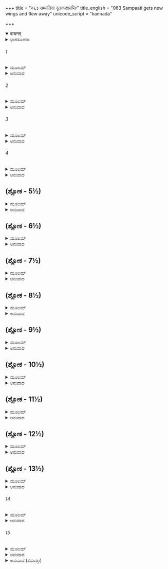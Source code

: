 +++
title = "०६३ सम्पातिना नूतनपक्षप्राप्तिः"
title_english = "063 Sampaati gets new wings and flew away"
unicode_script = "kannada"

+++
<details open><summary>वाचनम्</summary>

<div class="audioEmbed"  caption="श्रीराम-हरिसीताराममूर्ति-घनपाठिभ्यां वचनम्" src="https://archive.org/download/Ramayana-recitation-Sriram-harisItArAmamUrti-Ghanapaati-v2/Kanda_4/Kanda_4_KSK-063-Sampaati_gets_new_wings_and_flew_away.mp3"></div>
</details>



<details><summary>ಭಾಗಸೂಚನಾ</summary>

ಸಂಪಾತಿಗೆ ರೆಕ್ಕೆ ಮೂಡಿದುದು, ವಾನರರನ್ನು ಪ್ರೋತ್ಸಾಹಿಸಿ ಸಂಪಾತಿಯು ಹಾರಿಹೋದುದು, ವಾನರರು ದಕ್ಷಿಣ ದಿಕ್ಕಿಗೆ ಪ್ರಯಾಣಮಾಡಿದುದು
</details>

###### 1


<details><summary>ಮೂಲಮ್</summary>

ಏತೈರನ್ಯೈಶ್ಚ ಬಹುಭಿರ್ವಾಕ್ಯೈರ್ವಾಕ್ಯವಿಶಾರದಃ ।  
ಮಾಂ ಪ್ರಶಸ್ಯಾಭ್ಯನುಜ್ಞಾಪ್ಯಪ್ರವಿಷ್ಟಃ ಸ ಸ್ವಮಾಲಯಮ್ ॥
</details>

<details><summary>ಅನುವಾದ</summary>

ಕಪಿಶ್ರೇಷ್ಠರೇ! ವಾಕ್ಯವಿಶಾರದನಾದ ನಿಶಾಕರ ಮುನಿಯು ಈ ಮಾತುಗಳಿಂದ ಇನ್ನೂ ಅನೇಕ ಸವಿನುಡಿಗಳಿಂದ ನನ್ನನ್ನು ಪ್ರಶಂಸಿಸಿ, ನನಗೆ ಆಜ್ಞೆಯನ್ನಿತ್ತು ತಮ್ಮ ಆಶ್ರಮದೊಳಗೆ ಹೊರಟುಹೋದರು.॥1॥
</details>

###### 2


<details><summary>ಮೂಲಮ್</summary>

ಕಂದರಾತ್ ತು ವಿಸರ್ಪಿತ್ವಾ ಪರ್ವತಸ್ಯ ಶನೈಃ ಶೆನೈಃ ।  
ಅಹಂ ವಿಂಧ್ಯಂ ಸಮಾರುಹ್ಯ ಭವತಃ ಪ್ರತಿಪಾಲಯೇ ॥
</details>

<details><summary>ಅನುವಾದ</summary>

ಅನಂತರ ಕಂದರಗಳಿಂದ ನಿಧಾನವಾಗಿ ಹೊರಟು ನಾನು ವಿಂಧ್ಯಪರ್ವತದ ಶಿಖರವನ್ನು ಹತ್ತಿಬಂದೆ. ಅಂದಿನಿಂದ ನಿಮ್ಮಗಳ ದಾರಿ ಕಾಯುತ್ತಾ ಇದ್ದೇನೆ.॥2॥
</details>

###### 3


<details><summary>ಮೂಲಮ್</summary>

ಅದ್ಯ ತ್ವೇತಸ್ಯ ಕಾಲಸ್ಯವರ್ಷಂ ಸಾಗ್ರವರ್ಷಶತಂ ಗತಮ್ ।  
ದೇಶಕಾಲಪ್ರತೀಕ್ಷೋಽಸ್ಮಿ ಹೃದಿ ಕೃತ್ವಾ ಮುನೇರ್ವಚಃ ॥
</details>

<details><summary>ಅನುವಾದ</summary>

ಮುನಿಯೊಡನೆ ಮಾತುಕತೆಯಾಡಿದ ಬಳಿಕ ಇಂದಿನವರೆಗೆ ಕಳೆದ ಸಮಯದಲ್ಲಿ ಎಂಟುಸಾವಿರಕ್ಕಿಂತ ಹೆಚ್ಚು ವರ್ಷಗಳು ಕಳೆದುಹೋಗಿವೆ. ಮುನಿಯು ಹೇಳಿದುದನನ್ನು ಮನಸ್ಸಿನಲ್ಲಿಟ್ಟುಕೊಂಡು ದೇಶ-ಕಾಲವನ್ನು ಪ್ರತೀಕ್ಷೆಮಾಡುತ್ತಿದ್ದೇನೆ.॥3॥
</details>

###### 4


<details><summary>ಮೂಲಮ್</summary>

ಮಹಾಪ್ರಸ್ಥಾನಮಾಸಾದ್ಯ ಸ್ವರ್ಗತೇ ತು ನಿಶಾಕರೇ ।  
ಮಾಂ ನಿರ್ದಹತಿ ಸಂತಾಪೋ ವಿತರ್ಕೈರ್ಬಹುಭಿರ್ವೃತಮ್ ॥
</details>

<details><summary>ಅನುವಾದ</summary>

ನಿಶಾಕರ ಮುನಿಯು ಮಹಾಪ್ರಸ್ಥಾನ ಮಾಡಿ ಸ್ವರ್ಗ ಲೋಕಕ್ಕೆ ಹೊರಟುಹೋದಂದಿನಿಂದ ನಾನು ಅನೇಕ ಪ್ರಕಾರದ ತರ್ಕ-ವಿತರ್ಕಗಳ ಸಂತಾಪದ ಅಗ್ನಿಯು ನನ್ನನ್ನು ಹಗಲು-ರಾತ್ರೆ ಸುಡುತ್ತಿದೆ.॥4॥
</details>

## (ಶ್ಲೋಕ - 5½)


<details><summary>ಮೂಲಮ್</summary>

ಉದಿತಾಂ ಮರಣೇ ಬುದ್ಧಿಂ ಮುನಿವಾಕ್ಯೈರ್ನಿವರ್ತಯೇ ।  
ಬುದ್ಧಿರ್ಯಾ ತೇನ ಮೇ ದತ್ತಾ ಪ್ರಾಣಾನಾಂ ರಕ್ಷಣೇ ಮಮ ॥  
ಸಾ ಮೇಽಪನಯತೇ ದುಃಖಂ ದೀಪ್ತೇವಾಗ್ನಿಶಿಖಾ ತಮಃ ।
</details>

<details><summary>ಅನುವಾದ</summary>

ನನ್ನ ಮನಸ್ಸಿನಲ್ಲಿ ಅನೇಕ ಸಲ ಪ್ರಾಣ ತ್ಯಾಗದ ಇಚ್ಛೆ ಉಂಟಾಗಿತ್ತು, ಆದರೆ ಮುನಿಯ ಮಾತನ್ನು ನೆನೆದು ನಾನು ಆ ಸಂಕಲ್ಪವನ್ನು ತ್ಯಜಿಸುತ್ತಿದ್ದೆ. ಪ್ರಾಣಗಳನ್ನು ಧರಿಸಿಕೊಂಡಿರ ಬೇಕೆಂದು ಅವರು ಹೇಳಿದ ಮಾತು-ಉರಿಯುವ ಬೆಂಕಿಯ ಅಂಧಕಾರವನ್ನು ದೂರ ಗೊಳಿಸುವಂತೆಯೇ, ನನ್ನ ದುಃಖವನ್ನು ದೂರಗೊಳಿಸುತ್ತಾ ಇದೆ.॥5॥
</details>

## (ಶ್ಲೋಕ - 6½)


<details><summary>ಮೂಲಮ್</summary>

ಬುದ್ಧ್ಯತಾ ಚ ಮಯಾ ವೀರ್ಯಂ ರಾವಣಸ್ಯ ದುರಾತ್ಮನಃ ॥  
ಪುತ್ರಃ ಸಂತರ್ಜಿತೋ ವಾಗ್ಭಿರ್ನ ತ್ರಾತಾ ಮೈಥಿಲೀ ಕಥಮ್ ।
</details>

<details><summary>ಅನುವಾದ</summary>

ದುರಾತ್ಮಾ ರಾವಣನಲ್ಲಿ ಇರುವ ಬಲವನ್ನು ನಾನು ತಿಳಿದಿದ್ದೇನೆ. ಅದಕ್ಕಾಗಿ ನಾನು ನನ್ನ ಮಗನನ್ನು - ನೀನು ಸೀತೆಯನ್ನು ಏಕೆ ರಕ್ಷಿಸಲಿಲ್ಲ? ಎಂದು ಕಟುವಚನಗಳಿಂದ ಗದರಿಸಿದ್ದೆ.॥6॥
</details>

## (ಶ್ಲೋಕ - 7½)


<details><summary>ಮೂಲಮ್</summary>

ತಸ್ಯಾ ವಿಲಪಿತಂ ಶ್ರುತ್ವಾ ತೌ ಚ ಸೀತಾವಿಯೋಜಿತೌ ॥  
ನ ಮೇ ದಶರಥಸ್ನೇಹಾತ್ಪುತ್ರೇಣೋತ್ಪಾದಿತಂ ಪ್ರಿಯಮ್ ।
</details>

<details><summary>ಅನುವಾದ</summary>

ಸೀತಾದೇವಿಯ ವಿಲಾಪವನ್ನು ಕೇಳಿಯೂ, ರಾಮ-ಲಕ್ಷ್ಮಣರು ಸೀತೆಯಿಂದ ಅಗಲಿರುವ ರೆಂದು ತಿಳಿದೂ, ನನ್ನ ಮಗನು ದಶರಥನೊಡನೆ ನನಗಿದ್ದ ಸ್ನೇಹಕ್ಕೆ ಅನುಗುಣನಾಗಿ ನನಗೆ ಯಾವ ವಿಧವಾದ ಸಂತೋಷವನ್ನು ಉಂಟುಮಾಡಲಿಲ್ಲ.॥7॥
</details>

## (ಶ್ಲೋಕ - 8½)


<details><summary>ಮೂಲಮ್</summary>

ತಸ್ಯ ತ್ವೇವಂ ಬ್ರುವಾಣಸ್ಯ ಸಂಹತೈರ್ವಾನರೈಃ ಸಹ ॥  
ಉತ್ಪೇತತುಸ್ತದಾ ಪಕ್ಷೌ ಸಮಕ್ಷಂ ವನಚಾರಿಣಾಮ್ ।
</details>

<details><summary>ಅನುವಾದ</summary>

ಅಲ್ಲಿ ಒಟ್ಟಿಗೆ ಕುಳಿತಿದ್ದ ವಾನರರೊಂದಿಗೆ ಸಂಪಾತಿಯು ಹೀಗೆ ಮಾತನಾಡುತ್ತಿರವಾಗಲೇ ಆ ವಾನರರ ಸಮಕ್ಷಮದಲ್ಲಿ ಅವನಿಗೆ ಎರಡು ಹೊಸ ರೆಕ್ಕೆಗಳು ಮೂಡಿದವು.॥8॥
</details>

## (ಶ್ಲೋಕ - 9½)


<details><summary>ಮೂಲಮ್</summary>

ಸ ದೃಷ್ಟ್ವಾಸ್ವಾಂ ತನುಂ ಪಕ್ಷೈರುದ್ಗತೈರರುಣಚ್ಛದೈಃ ॥  
ಪ್ರಹರ್ಷಮತುಲಂ ಲೇಭೇ ವಾನರಾಂಶ್ಚೇದಮಬ್ರವೀತ್ ।
</details>

<details><summary>ಅನುವಾದ</summary>

ತನ್ನ ಶರೀರದಲ್ಲಿ ಮೂಡಿದ ಹೊಸ ಕೆಂಪಾದ ರೆಕ್ಕೆಗಳನ್ನು ನೋಡಿ ಸಂಪಾತಿಗೆ ಬಹಳ ಹರ್ಷವಾಯಿತು. ಅವನು ವಾನರರಲ್ಲಿ ಹೀಗೆ ಹೇಳಿದನು.॥9॥
</details>

## (ಶ್ಲೋಕ - 10½)


<details><summary>ಮೂಲಮ್</summary>

ನಿಶಾಕರಸ್ಯ ರಾಜರ್ಷೇಃ ಪ್ರಸಾದಾದಮಿತೌಜಸಃ ॥  
ಆದಿತ್ಯರಶ್ಮಿನಿರ್ದಗ್ಧೌ ಪಕ್ಷೌ ಮೇ ಪುನರುಪತ್ಥಿತೌ ।
</details>

<details><summary>ಅನುವಾದ</summary>

ಕಪೀಶ್ವರರೇ! ಅಮಿತತೇಜಸ್ವೀ ರಾಜರ್ಷಿ ನಿಶಾಕರನ ಪ್ರಸಾದದಿಂದ ಸೂರ್ಯಕಿರಣಗಳ ಮೂಲಕ ಸುಟ್ಟುಹೋದ ನನ್ನ ಎರಡೂ ರೆಕ್ಕೆಗಳು ಪುನಃ ಮೂಡಿಕೊಂಡಿವೆ.॥10॥
</details>

## (ಶ್ಲೋಕ - 11½)


<details><summary>ಮೂಲಮ್</summary>

ಯೌವನೇ ವರ್ತಮಾನಾಸ್ಯ ಮಮಾಸೀದ್ ಯಃ ಪರಾಕ್ರಮಃ ॥  
ತಮೇವಾದ್ಯಾವಗಚ್ಛಾಮಿ ಬಲಂ ಪೌರುಷಮೇವ ಚ ।
</details>

<details><summary>ಅನುವಾದ</summary>

ಯೌವನದಲ್ಲಿ ನನ್ನಲ್ಲಿ ಇದ್ದ ಬಲ-ಪರಾಕ್ರಮಗಳು, ಪುರುಷಾರ್ಥಗಳನ್ನೇ ನಾನು ಇಂದು ಅನುಭವಿಸುತ್ತಿದ್ದೇನೆ.॥11॥
</details>

## (ಶ್ಲೋಕ - 12½)


<details><summary>ಮೂಲಮ್</summary>

ಸರ್ವಥಾ ಕ್ರಿಯತಾಂ ಯತ್ನಃ ಸೀತಾಮಧಿಗಮಿಷ್ಯಥ ॥  
ಪಕ್ಷಲಾಭೋ ಮಮಾಯಾಂ ವಃ ಸಿದ್ಧಿಪ್ರತ್ಯಯಕಾರಕಃ ।
</details>

<details><summary>ಅನುವಾದ</summary>

ವಾನರರೇ! ನೀವು ಎಲ್ಲ ಪ್ರಕಾರದಿಂದ ಪ್ರಯತ್ನ ಮಾಡಿರಿ. ನಿಶ್ಚಯವಾಗಿ ನಿಮಗೆ ಸೀತೆಯ ದರ್ಶನವಾಗುವುದು, ನನಗೆ ರೆಕ್ಕೆಗಳು ದೊರೆಯುವುದು, ನಿಮ್ಮ ಕಾರ್ಯಸಿದ್ಧಿಯ ವಿಶ್ವಾಸ ಕೊಡುವಂತಹುದಾಗಿದೆ.॥12॥
</details>

## (ಶ್ಲೋಕ - 13½)


<details><summary>ಮೂಲಮ್</summary>

ಇತ್ಯುಕ್ತ್ವಾ ತಾನ್ ಹರೀನ್ಸರ್ವಾನ್ ಸಂಪಾತಿಃ ಪತಗೋತ್ತಮಃ ॥  
ಉತ್ಪಪಾತ ಗಿರೇಃ ಶೃಂಗಾಜ್ಜಿಜ್ಞಾಸುಃ ಖಗಮೋ ಗತಿಮ್ ।
</details>

<details><summary>ಅನುವಾದ</summary>

ಆ ಸಮಸ್ತ ವಾನರರಲ್ಲಿ ಹೀಗೆ ಹೇಳಿ ಪಕ್ಷಿಗಳಲ್ಲಿ ಶ್ರೇಷ್ಠ ಸಂಪಾತಿಯು ಆಕಾಶ ಗಮನದ ಶಕ್ತಿಯ ಪರಿಚಯ ಪಡೆಯಲು ಆ ಪರ್ವತ ಶಿಖರದಿಂದ ಹಾರಿಹೋದನು.॥13॥
</details>

###### 14


<details><summary>ಮೂಲಮ್</summary>

ತಸ್ಯ ತದ್ವಚನಂ ಶ್ರುತ್ವಾ ಪ್ರೀತಿ ಸಂಹೃಷ್ಟಮಾನಸಾಃ ।  
ಬಭೂವುರ್ಹರಿಶಾರ್ದೂಲಾ  ವಿಕ್ರಮಾಭ್ಯುದಯೋನ್ಮುಖಾಃ ॥
</details>

<details><summary>ಅನುವಾದ</summary>

ಅವನ ಮಾತನ್ನು ಕೇಳಿ ಆ ಶ್ರೇಷ್ಠವಾನರರ ಹೃದಯಗಳು ಪ್ರಸನ್ನತೆಯಿಂದ ಅರಳಿದವು. ಅವರು ಪರಾಕ್ರಮಸಾಧ್ಯ ಅಭ್ಯುದಯಕ್ಕಾಗಿ ಉದ್ಯುಕ್ತರಾದರು.॥14॥
</details>

###### 15


<details><summary>ಮೂಲಮ್</summary>

ಅಥ ಪವನಸಮಾನವಿಕ್ರಮಾಃ  
ಪ್ಲವಗವರಾಃ ಪ್ರತಿಲಬ್ಧ ಪೌರುಷಾಃ ।  
ಅಭಿಜಿದಭಿಮುಖಾಂ ದಿಶಂ ಯಯು-  
ರ್ಜನಕಸುತಾಪರಿಮಾರ್ಗಣೋನ್ಮುಖಾಃ ॥
</details>

<details><summary>ಅನುವಾದ</summary>

ಅನಂತರ ವಾಯುವಿನಂತಹ ಪರಾಕಮಿ ಆ ಶ್ರೇಷ್ಠ ವಾನರರು ತಾವು ಮರೆತು ಹೋದ ಪುರುಷಾರ್ಥವನ್ನು ಪುನಃ ಪಡೆದುಕೊಂಡರು ಮತ್ತು ಜಾನಕಿಯನ್ನು ಹುಡುಕಲು ಉತ್ಸುಕರಾಗಿ ಅಭಿಜಿತ್ ನಕ್ಷತ್ರದಿಂದ ಯುಕ್ತವಾದ ದಕ್ಷಿಣ ದಿಕ್ಕಿನ ಕಡೆಗೆ ಹೊರಟರು.॥15॥
</details>

<details><summary>ಅನುವಾದ (ಸಮಾಪ್ತಿಃ)</summary>

ಶ್ರೀ ವಾಲ್ಮೀಕಿವಿರಚಿತ ಆರ್ಷರಾಮಾಯಣ ಆದಿಕಾವ್ಯದ ಕಿಷ್ಕಿಂಧಾ ಕಾಂಡದ ಅರವತ್ತಮೂರನೆಯ ಸರ್ಗ ಸಂಪೂರ್ಣವಾಯಿತು.॥63॥
</details>
